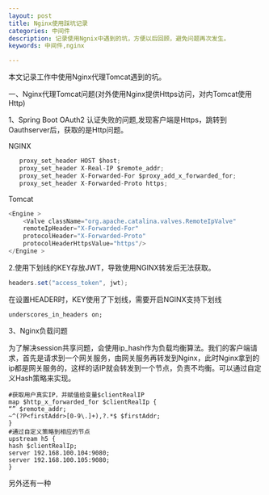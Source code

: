 ```yaml
---
layout: post
title: Nginx使用踩坑记录
categories: 中间件
description: 记录使用Ngnix中遇到的坑，方便以后回顾，避免问题再次发生。
keywords: 中间件,nginx

---
```


本文记录工作中使用Nginx代理Tomcat遇到的坑。

一、Nginx代理Tomcat问题(对外使用Nginx提供Https访问，对内Tomcat使用Http)

1、Spring Boot OAuth2 认证失败的问题,发现客户端是Https，跳转到Oauthserver后，获取的是Http问题。

NGINX

```java
   proxy_set_header HOST $host;
   proxy_set_header X-Real-IP $remote_addr;
   proxy_set_header X-Forwarded-For $proxy_add_x_forwarded_for;
   proxy_set_header X-Forwarded-Proto https;
```

Tomcat

```java
<Engine >
    <Valve className="org.apache.catalina.valves.RemoteIpValve"  
    remoteIpHeader="X-Forwarded-For"  
    protocolHeader="X-Forwarded-Proto"  
    protocolHeaderHttpsValue="https"/> 
</Engine >
```

2.使用下划线的KEY存放JWT，导致使用NGINX转发后无法获取。

```java
headers.set("access_token", jwt);
```

在设置HEADER时，KEY使用了下划线，需要开启NGINX支持下划线

```shell
underscores_in_headers on;
```

3、Nginx负载问题

为了解决session共享问题，会使用ip_hash作为负载均衡算法。我们的客户端请求，首先是请求到一个网关服务，由网关服务再转发到Nginx，此时Nginx拿到的ip都是网关服务的，这样的话IP就会转发到一个节点，负责不均衡。可以通过自定义Hash策略来实现。

```
#获取用户真实IP，并赋值给变量$clientRealIP
map $http_x_forwarded_for $clientRealIp {
“” $remote_addr;
~^(?P<firstAddr>[0-9\.]+),?.*$ $firstAddr;
}
#通过自定义策略到相应的节点
upstream h5 {
hash $clientRealIp;
server 192.168.100.104:9080;
server 192.168.100.105:9080;
}
```

另外还有一种